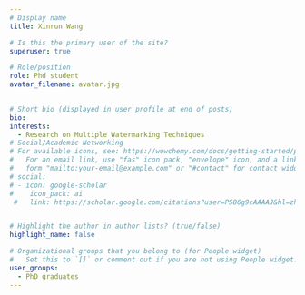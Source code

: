 ```yaml
---
# Display name
title: Xinrun Wang

# Is this the primary user of the site?
superuser: true

# Role/position
role: Phd student
avatar_filename: avatar.jpg
  

# Short bio (displayed in user profile at end of posts)
bio:
interests:
  - Research on Multiple Watermarking Techniques
# Social/Academic Networking
# For available icons, see: https://wowchemy.com/docs/getting-started/page-builder/#icons
#   For an email link, use "fas" icon pack, "envelope" icon, and a link in the
#   form "mailto:your-email@example.com" or "#contact" for contact widget.
# social:
# - icon: google-scholar
#    icon_pack: ai
 #   link: https://scholar.google.com/citations?user=PS86g9cAAAAJ&hl=zh-CN


# Highlight the author in author lists? (true/false)
highlight_name: false

# Organizational groups that you belong to (for People widget)
#   Set this to `[]` or comment out if you are not using People widget.
user_groups:
  - PhD graduates
---
```


